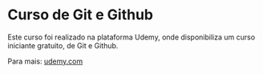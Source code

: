 # Curso de Git e Github

Este curso foi realizado na plataforma Udemy, onde disponibiliza um curso iniciante gratuito, de Git e Github.

Para mais: [udemy.com](https://www.udemy.com/course/git-e-github-para-iniciantes/)

